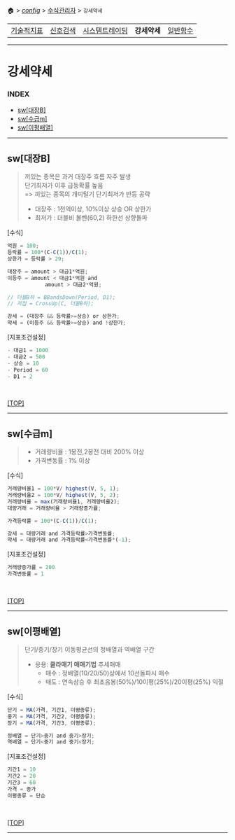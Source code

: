 🏠 > [_config_](../) > [수식관리자](./) > `강세약세`

<table>
  <tr>
    <td><a href="formula01.md">기술적지표</a></td>
    <td><a href="formula02.md">신호검색</a></td>
    <td><a href="formula03.md">시스템트레이딩</a></td>
    <td><b href="formula04.md">강세약세</b></td>
    <td><a href="formula05.md">일반함수</a></td>
  </tr>
</table>

---
# 강세약세

### INDEX
- [sw[대장B]](#sw대장b)
- [sw[수급m]](#sw수급m)
- [sw[이평배열]](#sw이평배열)

---
## sw[대장B]
> 끼있는 종목은 과거 대장주 흐름 자주 발생 <br/>
> 단기최저가 이후 급등확률 높음  <br/>
> => 끼있는 종목의 개미털기 단기최저가 반등 공략
> - 대장주 : 1천억이상, 10%이상 상승  OR   상한가
> - 최저가 : 더블비 볼벤(60,2) 하한선 상향돌파 

[수식]
```js
억원 = 100; 
등락률 = 100*(C-C(1))/C(1);
상한가 = 등락률 > 29;

대장주 = amount > 대금1*억원; 
이등주 = amount < 대금1*억원 and 
            amount > 대금2*억원; 

// 더블B하 = BBandsDown(Period, D1);
// 저점 = CrossUp(C, 더블B하);

강세 = (대장주 && 등락률>=상승) or 상한가; 
약세 = (이등주 && 등락률>=상승) and !상한가;

```

[지표조건설정]
```js
- 대금1 = 1000
- 대금2 = 500
- 상승 = 10
- Period = 60
- D1 = 2
```
<br/>

[[TOP]](#index)

---
## sw[수급m]
> - 거래량비율 : 1봉전,2봉전 대비 200% 이상
> - 가격변동률 : 1% 이상

[수식]
```js
거래량비율1 = 100*V/ highest(V, 5, 1);
거래량비율2 = 100*V/ highest(V, 5, 2);
거래량비율 = max(거래량비율1, 거래량비율2);
대량거래 = 거래량비율 > 거래량증가률;

가격등락률 = 100*(C-C(1))/C(1);

강세 = 대량거래 and 가격등락률>가격변동률;
약세 = 대량거래 and 가격등락률<가격변동률*(-1);

```

[지표조건설정]
```js
거래량증가률 = 200
가격변동률 = 1
```
<br/>

[[TOP]](#index)

---
## sw[이평배열]
> 단기/중기/장기 이동평균선의 정배열과 역배열 구간
> - 응용: **쿨라매기 매매기법** 추세매매
>   - 매수 : 정배열(10/20/50)상에서 10선돌파시 매수 
>   - 매도 : 연속상승 후 최초음봉(50%)/10이평(25%)/20이평(25%) 익절

[수식]
```js
단기 = MA(가격, 기간1, 이평종류);
중기 = MA(가격, 기간2, 이평종류);
장기 = MA(가격, 기간3, 이평종류);

정배열 = 단기>중기 and 중기>장기;
역배열 = 단기<중기 and 중기<장기;

```

[지표조건설정]
```js
기간1 = 10
기간2 = 20
기간3 = 60
가격 = 종가
이평종류 = 단순
```
<br/>

[[TOP]](#index)

---
